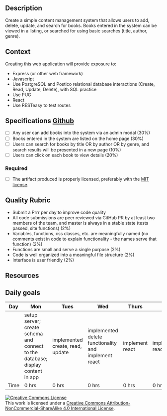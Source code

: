 ## Description

Create a simple content management system that allows users to add, delete, update, and search for books.  Books entered in the system can be viewed in a listing, or searched for using basic searches (title, author, genre).
## Context

Creating this web application will provide exposure to:
- Express (or other web framework)
- Javascript
- Use PostgreSQL and Postico relational database interactions (Create, Read, Update, Delete), with SQL practice
- Use PUG
- React
- Use RESTeasy to test routes


## Specifications [Github](https://github.com/eobaah/guarded-porcupine)
- [ ] Any user can add books into the system via an admin modal (30%)
- [ ] Books entered in the system are listed on the home page (30%)
- [ ] Users can search for books by title OR by author OR by genre, and search results will be presented in a new page (10%)
- [ ] Users can click on each book to view details (20%)
### Required
- [ ] The artifact produced is properly licensed, preferably with the [MIT license](https://opensource.org/licenses/MIT).
## Quality Rubric
- Submit a Prrr per day to improve code quality
- All code submissions are peer reviewed via GitHub PR  by at least two members of the team, and master is always in a stable state (tests passed, site functions) (2%)
- Variables, functions, css classes, etc. are meaningfully named (no comments exist in code to explain functionality - the names serve that function) (2%)
- Functions are small and serve a single purpose (2%)
- Code is well organized into a meaningful file  structure (2%)
- Interface is user friendly (2%)
## Resources


## Daily goals
|Day| Mon | Tues | Wed | Thurs | Fri | Sat |Sun|
|------------|------------|------------|------------|------------|------------|------------ |------------ |
||setup server; create schema and connect to the database; display content in app|implemented create, read, update|implemented delete functionality and implement react|implement react|implement react|||
|Time|0 hrs|0 hrs|0 hrs|0 hrs|0 hrs|TBD|TBD




<!-- LICENSE -->

<a rel="license" href="http://creativecommons.org/licenses/by-nc-sa/4.0/"><img alt="Creative Commons License" style="border-width:0" src="https://i.creativecommons.org/l/by-nc-sa/4.0/80x15.png" /></a>
<br />This work is licensed under a <a rel="license" href="http://creativecommons.org/licenses/by-nc-sa/4.0/">Creative Commons Attribution-NonCommercial-ShareAlike 4.0 International License</a>.

